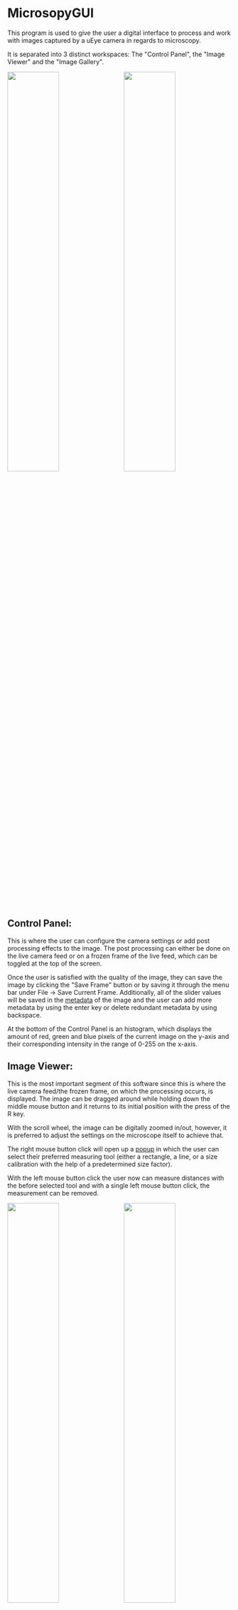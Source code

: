 # MicrosopyGUI
This program is used to give the user a digital interface to process and work with images captured by a uEye camera in regards to microscopy. 

It is separated into 3 distinct workspaces: The "Control Panel", the "Image Viewer" and the "Image Gallery".  

<p>
  <img width="48%" src="https://user-images.githubusercontent.com/74535078/129679506-115af088-4316-46bd-9fcc-c677359742ce.PNG"/>
  <img align="right" width="48%" src="https://user-images.githubusercontent.com/74535078/129680899-ea09e08f-7245-457f-9d13-1142ca62d761.PNG"/>
</p>

## Control Panel:
This is where the user can configure the camera settings or add post processing effects to the image. The post processing can either be done on the live camera feed or on a frozen frame of the live feed, which can be toggled at the top of the screen. 

Once the user is satisfied with the quality of the image, they can save the image by clicking the "Save Frame" button or by saving it through the menu bar under File -> Save Current Frame. Additionally, all of the slider values will be saved in the [metadata](https://user-images.githubusercontent.com/74535078/129571256-ea9d4cba-2f76-4c79-bc6d-88285dfc61f5.PNG) of the image and the user can add more metadata by using the enter key or delete redundant metadata by using backspace.

At the bottom of the Control Panel is an histogram, which displays the amount of red, green and blue pixels of the current image on the y-axis and their corresponding intensity in the range of 0-255 on the x-axis.

##  Image Viewer:

This is the most important segment of this software since this is where the live camera feed/the frozen frame, on which the processing occurs, is displayed.
The image can be dragged around while holding down the middle mouse button and it returns to its initial position with the press of the R key.

With the scroll wheel, the image can be digitally zoomed in/out, however, it is preferred to adjust the settings on the microscope itself to achieve that.

The right mouse button click will open up a [popup](https://user-images.githubusercontent.com/74535078/129575532-65981763-877c-4159-aa08-f3193cd1fef2.png) in which the user can select their preferred measuring tool (either a rectangle, a line, or a size calibration with the help of a predetermined size factor).

With the left mouse button click the user now can measure distances with the before selected tool and with a single left mouse button click, the measurement can be removed.  

<p>
  <img width="48%" src="https://user-images.githubusercontent.com/74535078/129682106-c1f2eb5a-d7f6-4e0c-8504-02604f80ffd6.PNG"/>
  <img align="right" width="48%" src="https://user-images.githubusercontent.com/74535078/129682008-417787d3-305b-4370-b795-a9907c9a158f.PNG"/>
</p>


## Image Gallery

The Image Gallery contains all of the images which are in the folder that is currently chosen.
The path of the current folder can be viewed in the setting tab of the menu bar and changed with the "Change Image Gallery Folder" tab.

By double-clicking any of the shown images, the image itself will be displayed in the Image Viewer for further postprocessing or analysis.

By hovering long enough over one image, its name is going to show up as a tooltip.

To delete one of the images, [right-click](https://user-images.githubusercontent.com/74535078/129578381-9e50dc02-70d1-46fb-be63-cfe3eeb3319e.png) on the image and press the delete button. With this, the user can also edit the metadata of any given image.

## Keybinds
<pre>
R:                     Resets image to original position
RMB:                   Select measuring tool
LMB:                   Remove measuring
Shift + LMB:           Measure in a straight line
Middle mouse button:   Moves image
Mousewheel:            Zooming
RMB on Image Gallery:  Edit metadata or delete image 
F1:                    Open settings
F5:                    Reload Camera
CTRL + S:              Save image
CTRL + SHIFT + S:      Save config
CTRL + O:              Load config
CTRL + L:              Active live feed
CTRL + F:              Freezes the camera
Left arrow key:        Opens config menu
Right arrow key:       Opens analysis menu
ESC:                   Close windows
</pre>
